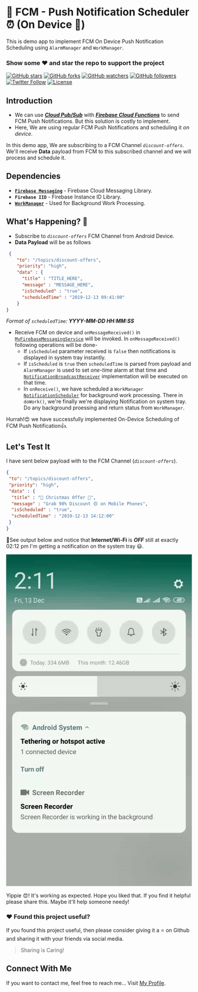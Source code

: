 # 🔔 FCM - Push Notification Scheduler⏰ (On Device 📱) 
This is demo app to implement FCM On Device Push Notification Scheduling using `AlarmManager` and `WorkManager`.

### Show some :heart: and star the repo to support the project

[![GitHub stars](https://img.shields.io/github/stars/PatilShreyas/FCM-OnDeviceNotificationScheduler.svg?style=social&label=Star)](https://github.com/PatilShreyas/FCM-OnDeviceNotificationScheduler) [![GitHub forks](https://img.shields.io/github/forks/PatilShreyas/FCM-OnDeviceNotificationScheduler.svg?style=social&label=Fork)](https://github.com/PatilShreyas/FCM-OnDeviceNotificationScheduler/fork) [![GitHub watchers](https://img.shields.io/github/watchers/PatilShreyas/FCM-OnDeviceNotificationScheduler.svg?style=social&label=Watch)](https://github.com/PatilShreyas/FCM-OnDeviceNotificationScheduler) [![GitHub followers](https://img.shields.io/github/followers/PatilShreyas.svg?style=social&label=Follow)](https://github.com/PatilShreyas)
[![Twitter Follow](https://img.shields.io/twitter/follow/imShreyasPatil.svg?style=social)](https://twitter.com/imShreyasPatil)
[![License](https://img.shields.io/badge/license-MIT-blue.svg)](LICENSE)

## Introduction
- We can use [***Cloud Pub/Sub***](https://firebase.google.com/docs/functions/schedule-functions) with [***Firebase Cloud Functions***](https://firebase.google.com/docs/functions) to send FCM Push Notifications. But this solution is costly to implement.
- Here, We are using regular FCM Push Notifications and scheduling it *on device*.

In this demo app, We are subscribing to a FCM Channel *`discount-offers`*. We'll receive **Data** payload from FCM to this subscribed channel and we will process and schedule it.

## Dependencies
- [**`Firebase Messaging`**](https://firebase.google.com/docs/cloud-messaging/android/client) - Firebase Cloud Messaging Library.
- **`Firebase IID`** - Firebase Instance ID Library.
- [**`WorkManager`**](https://developer.android.com/topic/libraries/architecture/workmanager) - Used for Background Work Processing.

## What's Happening? 🤔
- Subscribe to *`discount-offers`* FCM Channel from Android Device.
- **Data Payload** will be as follows
```json
 { 
    "to": "/topics/discount-offers", 
    "priority": "high",
    "data" : {
      "title" : "TITLE_HERE",
      "message" : "MESSAGE_HERE",
      "isScheduled" : "true",
      "scheduledTime" : "2019-12-13 09:41:00"
    }
}
```
  *Format of `scheduledTime`: **YYYY-MM-DD HH:MM:SS***
- Receive FCM on device and `onMessageReceived()` in [`MyFirebaseMessagingService`](https://github.com/PatilShreyas/FCM-OnDeviceNotificationScheduler/blob/master/app/src/main/java/com/spdroid/schedulefcm/example/fcm/MyFirebaseMessagingService.kt) will be invoked. In `onMessageReceived()` following operations will be done-
  - If `isScheduled` parameter received is `false` then notifications is displayed in system tray instantly.
  - If `isScheduled` is `true` then `scheduledTime` is parsed from payload and `AlarmManager` is used to set *one-time* alarm at that time and [`NotificationBroadcastReceiver`](https://github.com/PatilShreyas/FCM-OnDeviceNotificationScheduler/blob/master/app/src/main/java/com/spdroid/schedulefcm/example/fcm/NotificationBroadcastReceiver.kt) implementation will be executed on that time.
  - In `onReceive()`, we have scheduled a `WorkManager` [`NotificationScheduler`](https://github.com/PatilShreyas/FCM-OnDeviceNotificationScheduler/blob/master/app/src/main/java/com/spdroid/schedulefcm/example/fcm/NotificationScheduler.kt) for background work processing. There in `doWork()`, we're finally we're displaying Notification on system tray. Do any background proessing and return status from `WorkManager`.
  
Hurrah!😍 we have successfully implemented On-Device Scheduling of FCM Push Notification👍.

## Let's Test It
I have sent below payload with to the FCM Channel (*`discount-offers`*).

```json
{ 
 "to": "/topics/discount-offers", 
 "priority": "high",
 "data" : {
  "title" : "🎅 Christmas Offer 🎄",
  "message" : "Grab 90% Discount 😍 on Mobile Phones",
  "isScheduled" : "true",
  "scheduledTime" : "2019-12-13 14:12:00"
 }
}
```

🚀See output below and notice that **Internet/Wi-Fi** is ***OFF*** still at exactly 02:12 pm I'm getting a notification on the system tray 😃.

![Output](output/Demo.gif)

Yippie 😍! It's working as expected. Hope you liked that. If you find it helpful please share this. Maybe it'll help someone needy!


### :heart: Found this project useful?
If you found this project useful, then please consider giving it a :star: on Github and sharing it with your friends via social media.
> Sharing is Caring!

## Connect With Me
If you want to contact me, feel free to reach me…
Visit [My Profile](https://patilshreyas.github.io).
